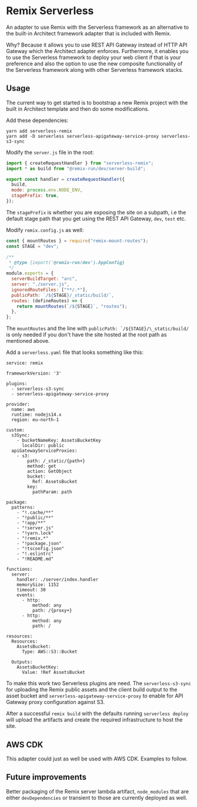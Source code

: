 # Remix Serverless

An adapter to use Remix with the Serverless framework as an alternative to the built-in Architect framework adapter that is included with Remix.

Why? Because it allows you to use REST API Gateway instead of HTTP API Gateway which
the Architect adapter enforces. Furthermore, it enables you to use the Serverless
framework to deploy your web client if that is your preference and also the option
to use the new composite functionality of the Serverless framework along with other
Serverless framework stacks.

## Usage

The current way to get started is to bootstrap a new Remix project with the built in
Architect template and then do some modifications.

Add these dependencies:

```
yarn add serverless-remix
yarn add -D serverless serverless-apigateway-service-proxy serverless-s3-sync
```

Modify the `server.js` file in the root:

```js
import { createRequestHandler } from "serverless-remix";
import * as build from "@remix-run/dev/server-build";

export const handler = createRequestHandler({
  build,
  mode: process.env.NODE_ENV,
  stagePrefix: true,
});
```

The `stagePrefix` is whether you are exposing the site on a subpath, i.e the default
stage path that you get using the REST API Gateway, `dev`, `test` etc.

Modify `remix.config.js` as well:

```js
const { mountRoutes } = require("remix-mount-routes");
const STAGE = "dev";

/**
 * @type {import('@remix-run/dev').AppConfig}
 */
module.exports = {
  serverBuildTarget: "arc",
  server: "./server.js",
  ignoredRouteFiles: ["**/.*"],
  publicPath: `/${STAGE}/_static/build/`,
  routes: (defineRoutes) => {
    return mountRoutes(`/${STAGE}`, "routes");
  },
};
```

The `mountRoutes` and the line with `` publicPath: `/${STAGE}/\_static/build/ `` is only needed if you don't have the site hosted at the root path as mentioned above.

Add a `serverless.yaml` file that looks something like this:

```=yaml
service: remix

frameworkVersion: '3'

plugins:
  - serverless-s3-sync
  - serverless-apigateway-service-proxy

provider:
  name: aws
  runtime: nodejs14.x
  region: eu-north-1

custom:
  s3Sync:
    - bucketNameKey: AssetsBucketKey
      localDir: public
  apiGatewayServiceProxies:
    - s3:
        path: /_static/{path+}
        method: get
        action: GetObject
        bucket:
          Ref: AssetsBucket
        key:
          pathParam: path

package:
  patterns:
    - "!.cache/**"
    - "!public/**"
    - "!app/**"
    - "!server.js"
    - "!yarn.lock"
    - "!remix.*"
    - "!package.json"
    - "!tsconfig.json"
    - "!.eslintrc"
    - "!README.md"

functions:
  server:
    handler: ./server/index.handler
    memorySize: 1152
    timeout: 30
    events:
      - http:
          method: any
          path: /{proxy+}
      - http:
          method: any
          path: /

resources:
  Resources:
    AssetsBucket:
      Type: AWS::S3::Bucket

  Outputs:
    AssetsBucketKey:
      Value: !Ref AssetsBucket
```

To make this work two Serverless plugins are need. The `serverless-s3-sync` for uploading the Remix public assets and the client build output to the asset bucket and `serverless-apigateway-service-proxy` to enable for API Gateway proxy configuration against S3.

After a successful `remix build` with the defaults running `serverless deploy` will upload the artifacts and create the required infrastructure to host the site.

## AWS CDK

This adapter could just as well be used with AWS CDK. Examples to follow.

## Future improvements

Better packaging of the Remix server lambda artifact, `node_modules` that are either `devDependencies` or transient to those are currently deployed as well.
